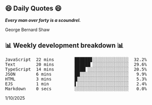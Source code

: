 ## 😄 Daily Quotes 😄

_**Every man over forty is a scoundrel.**_

George Bernard Shaw



## 📊 Weekly development breakdown 📊

<pre>JavaScript  22 mins        ██████▊░░░░░░░░░░░░░░  32.2%
Text        20 mins        ██████▏░░░░░░░░░░░░░░  29.6%
TypeScript  14 mins        ████▎░░░░░░░░░░░░░░░░  20.5%
JSON        6 mins         ██░░░░░░░░░░░░░░░░░░░   9.9%
HTML        3 mins         █░░░░░░░░░░░░░░░░░░░░   5.3%
EJS         1 min          ▌░░░░░░░░░░░░░░░░░░░░   2.4%
Markdown    0 secs         ░░░░░░░░░░░░░░░░░░░░░   0.0%</pre>

1/10/2025